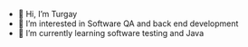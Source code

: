 - 👋 Hi, I’m Turgay
- 👀 I’m interested in Software QA and back end development
- 🌱 I’m currently learning software testing and Java



<!---
tuggo/tuggo is a ✨ special ✨ repository because its `README.md` (this file) appears on your GitHub profile.
You can click the Preview link to take a look at your changes.
--->
